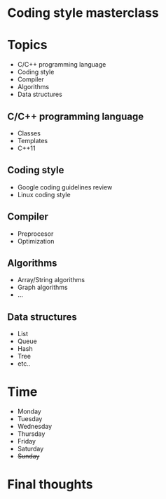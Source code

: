 # Coding style masterclass



# Topics
* C/C++ programming language
* Coding style
* Compiler
* Algorithms
* Data structures


## C/C++ programming language
* Classes
* Templates
* C++11


## Coding style
* Google coding guidelines review
* Linux coding style


## Compiler
* Preprocesor
* Optimization


## Algorithms
* Array/String algorithms
* Graph algorithms
* ...


## Data structures
* List
* Queue
* Hash
* Tree
* etc..



# Time
- Monday
- Tuesday
- Wednesday
- Thursday
- Friday
- Saturday
- ~~Sunday~~



# Final thoughts
